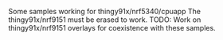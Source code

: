 Some samples working for thingy91x/nrf5340/cpuapp
The thingy91x/nrf9151 must be erased to work.
TODO: Work on thingy91x/nrf9151 overlays for coexistence with these samples.
